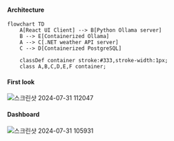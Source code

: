 #### Architecture  
``` mermaid
flowchart TD
    A[React UI Client] --> B[Python Ollama server]
    B --> E[Containerized Ollama]
    A --> C[.NET weather API server]
    C --> D[Containerized PostgreSQL]
   
    classDef container stroke:#333,stroke-width:1px;
    class A,B,C,D,E,F container;
```

#### First look 
![스크린샷 2024-07-31 112047](https://github.com/user-attachments/assets/0411f62d-2976-4c6d-a5a4-a42440a33013)

#### Dashboard 
![스크린샷 2024-07-31 105931](https://github.com/user-attachments/assets/b558e398-d955-4ccd-afbb-6a529416298e)
